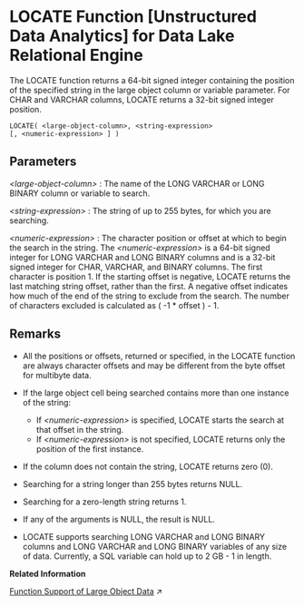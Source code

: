 <!-- loioa604ead684f21015bc198a53acd1843c -->

# LOCATE Function \[Unstructured Data Analytics\] for Data Lake Relational Engine

The LOCATE function returns a 64-bit signed integer containing the position of the specified string in the large object column or variable parameter. For CHAR and VARCHAR columns, LOCATE returns a 32-bit signed integer position.



```
LOCATE( <large-object-column>, <string-expression>
[, <numeric-expression> ] )
```



<a name="loioa604ead684f21015bc198a53acd1843c__iq_iquda_178"/>

## Parameters

 *<large-object-column\>*
 :   The name of the LONG VARCHAR or LONG BINARY column or variable to search.

  *<string-expression\>*
 :   The string of up to 255 bytes, for which you are searching.

  *<numeric-expression\>*
 :   The character position or offset at which to begin the search in the string. The *<numeric-expression\>* is a 64-bit signed integer for LONG VARCHAR and LONG BINARY columns and is a 32-bit signed integer for CHAR, VARCHAR, and BINARY columns. The first character is position 1. If the starting offset is negative, LOCATE returns the last matching string offset, rather than the first. A negative offset indicates how much of the end of the string to exclude from the search. The number of characters excluded is calculated as \( -1 \* offset \) - 1.

 

<a name="loioa604ead684f21015bc198a53acd1843c__iq_iquda_179"/>

## Remarks

-   All the positions or offsets, returned or specified, in the LOCATE function are always character offsets and may be different from the byte offset for multibyte data.
-   If the large object cell being searched contains more than one instance of the string:
    -   If *<numeric-expression\>* is specified, LOCATE starts the search at that offset in the string.
    -   If *<numeric-expression\>* is not specified, LOCATE returns only the position of the first instance.

-   If the column does not contain the string, LOCATE returns zero \(0\).
-   Searching for a string longer than 255 bytes returns NULL.
-   Searching for a zero-length string returns 1.
-   If any of the arguments is NULL, the result is NULL.
-   LOCATE supports searching LONG VARCHAR and LONG BINARY columns and LONG VARCHAR and LONG BINARY variables of any size of data. Currently, a SQL variable can hold up to 2 GB - 1 in length.

**Related Information**  


[Function Support of Large Object Data](https://help.sap.com/viewer/a8937bea84f21015a80bc776cf758d50/2023_1_QRC/en-US/a60363a384f21015a7f7bc6286516522.html "Learn about the functions that support the LONG BINARY and LONG VARCHAR data types.") :arrow_upper_right:

